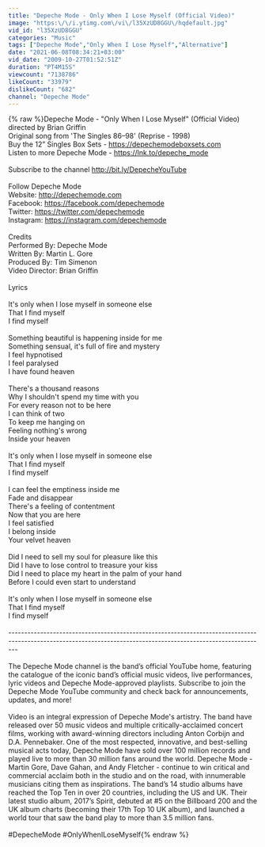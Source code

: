 ```yaml
---
title: "Depeche Mode - Only When I Lose Myself (Official Video)"
image: "https:\/\/i.ytimg.com\/vi\/l35XzUD8GGU\/hqdefault.jpg"
vid_id: "l35XzUD8GGU"
categories: "Music"
tags: ["Depeche Mode","Only When I Lose Myself","Alternative"]
date: "2021-06-08T08:34:21+03:00"
vid_date: "2009-10-27T01:52:51Z"
duration: "PT4M15S"
viewcount: "7138786"
likeCount: "33979"
dislikeCount: "682"
channel: "Depeche Mode"
---
```

{% raw %}Depeche Mode - &quot;Only When I Lose Myself&quot; (Official Video) directed by Brian Griffin<br />Original song from 'The Singles 86–98' (Reprise - 1998)<br />Buy the 12” Singles Box Sets - <a rel="nofollow" target="blank" href="https://depechemodeboxsets.com">https://depechemodeboxsets.com</a><br />Listen to more Depeche Mode - <a rel="nofollow" target="blank" href="https://lnk.to/depeche_mode">https://lnk.to/depeche_mode</a><br /><br />Subscribe to the channel <a rel="nofollow" target="blank" href="http://bit.ly/DepecheYouTube">http://bit.ly/DepecheYouTube</a><br /><br />Follow Depeche Mode<br />Website: <a rel="nofollow" target="blank" href="http://depechemode.com">http://depechemode.com</a><br />Facebook: <a rel="nofollow" target="blank" href="https://facebook.com/depechemode">https://facebook.com/depechemode</a><br />Twitter: <a rel="nofollow" target="blank" href="https://twitter.com/depechemode">https://twitter.com/depechemode</a><br />Instagram: <a rel="nofollow" target="blank" href="https://instagram.com/depechemode">https://instagram.com/depechemode</a><br /><br />Credits<br />Performed By: Depeche Mode<br />Written By: Martin L. Gore<br />Produced By: Tim Simenon<br />Video Director: Brian Griffin<br /><br />Lyrics<br /><br />It's only when I lose myself in someone else<br />That I find myself<br />I find myself<br /><br />Something beautiful is happening inside for me<br />Something sensual, it's full of fire and mystery<br />I feel hypnotised<br />I feel paralysed<br />I have found heaven<br /><br />There's a thousand reasons<br />Why I shouldn't spend my time with you<br />For every reason not to be here<br />I can think of two<br />To keep me hanging on<br />Feeling nothing's wrong<br />Inside your heaven<br /><br />It's only when I lose myself in someone else<br />That I find myself<br />I find myself<br /><br />I can feel the emptiness inside me<br />Fade and disappear<br />There's a feeling of contentment<br />Now that you are here<br />I feel satisfied<br />I belong inside<br />Your velvet heaven<br /><br />Did I need to sell my soul for pleasure like this<br />Did I have to lose control to treasure your kiss<br />Did I need to place my heart in the palm of your hand<br />Before I could even start to understand<br /><br />It's only when I lose myself in someone else<br />That I find myself<br />I find myself<br /><br />--------------------------------------------------------------------------------------------------------------------------------------------------------------- <br /><br />The Depeche Mode channel is the band’s official YouTube home, featuring the catalogue of the iconic band’s official music videos, live performances, lyric videos and Depeche Mode-approved playlists. Subscribe to join the Depeche Mode YouTube community and check back for announcements, updates, and more!<br /><br />Video is an integral expression of Depeche Mode's artistry. The band have released over 50 music videos and multiple critically-acclaimed concert films, working with award-winning directors including Anton Corbijn and D.A. Pennebaker. One of the most respected, innovative, and best-selling musical acts today, Depeche Mode have sold over 100 million records and played live to more than 30 million fans around the world. Depeche Mode - Martin Gore, Dave Gahan, and Andy Fletcher - continue to win critical and commercial acclaim both in the studio and on the road, with innumerable musicians citing them as inspirations. The band’s 14 studio albums have reached the Top Ten in over 20 countries, including the US and UK. Their latest studio album, 2017’s Spirit, debuted at #5 on the Billboard 200 and the UK album charts (becoming their 17th Top 10 UK album), and launched a world tour that saw the band play to more than 3.5 million fans.<br /><br />#DepecheMode #OnlyWhenILoseMyself{% endraw %}
